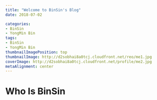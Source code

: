 ```yaml
---
title: "Welcome to BinSin's Blog"
date: 2018-07-02

categories:
- BinSin
- YongMin Bin
tags:
- BinSin
- YongMin Bin
thumbnailImagePosition: top
thumbnailImage: http://d2sobhai8a0tcj.cloudfront.net/reo/me1.jpg
coverImage: http://d2sobhai8a0tcj.cloudfront.net/profile/me2.jpg
metaAlignment: center
---
```


# Who Is BinSin
